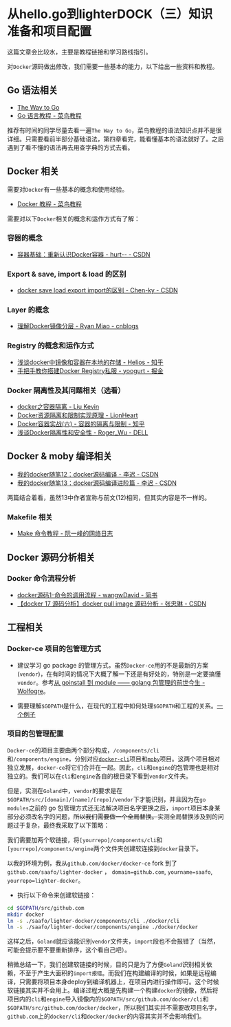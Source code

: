 # 从hello.go到lighterDOCK（三）知识准备和项目配置

这篇文章会比较水，主要是教程链接和学习路线指引。

对`Docker`源码做出修改，我们需要一些基本的能力，以下给出一些资料和教程。

## Go 语法相关

*   [The Way to Go](https://github.com/unknwon/the-way-to-go_ZH_CN)
*   [Go 语言教程 - 菜鸟教程](https://www.runoob.com/go/go-tutorial.html)

推荐有时间的同学尽量去看一遍`The Way to Go`，菜鸟教程的语法知识点并不是很详细。只需要看前半部分基础语法，第四章看完，能看懂基本的语法就好了。之后遇到了看不懂的语法再去用查字典的方式去看。

## Docker 相关

需要对`Docker`有一些基本的概念和使用经验。

*   [Docker 教程 - 菜鸟教程](https://www.runoob.com/docker/docker-tutorial.html)

需要对以下`Docker`相关的概念和运作方式有了解：

### 容器的概念

*   [容器基础：重新认识Docker容器 - hurt-- - CSDN](https://blog.csdn.net/weixin_40907382/article/details/84399275)

### Export & save, import & load 的区别

*   [docker save load export import的区别 - Chen-ky - CSDN](https://blog.csdn.net/guizaijianchic/article/details/78324646)

### Layer 的概念

*   [理解Docker镜像分层 - Ryan Miao - cnblogs](https://www.cnblogs.com/woshimrf/p/docker-container-lawyer.html)

### Registry 的概念和运作方式

*   [浅谈docker中镜像和容器在本地的存储 - Helios - 知乎](https://zhuanlan.zhihu.com/p/95900321)
*   [手把手教你搭建Docker Registry私服 - yoogurt - 掘金](https://juejin.im/post/5b0f4364f265da08f215d9e8)

### Docker 隔离性及其问题相关（选看）

*   [docker之容器隔离 - Liu Kevin](https://blog.liu-kevin.com/2019/03/15/1-shen-ru-pou-xi-k8s/)
*   [Docker资源隔离和限制实现原理 - LionHeart](http://lionheartwang.github.io/blog/2018/03/18/dockerzi-yuan-ge-chi-he-xian-zhi-shi-xian-yuan-li/)
*   [Docker容器实战(六) - 容器的隔离与限制 - 知乎](https://zhuanlan.zhihu.com/p/85528062)
*   [浅谈Docker隔离性和安全性 - Roger_Wu - DELL]([https://www.dell.com/community/%E6%95%B0%E6%8D%AE%E5%AD%98%E5%82%A8%E5%92%8C%E4%BF%9D%E6%8A%A4-%E8%B5%84%E6%96%99%E6%96%87%E6%A1%A3/%E6%B5%85%E8%B0%88Docker%E9%9A%94%E7%A6%BB%E6%80%A7%E5%92%8C%E5%AE%89%E5%85%A8%E6%80%A7/ta-p/7181817](https://www.dell.com/community/数据存储和保护-资料文档/浅谈Docker隔离性和安全性/ta-p/7181817))

## Docker & moby 编译相关

*   [我的docker随笔12：docker源码编译 - 李迟 - CSDN](https://blog.csdn.net/subfate/article/details/97577018)
*   [我的docker随笔13：docker源码编译进阶篇 - 李迟 - CSDN](https://blog.csdn.net/subfate/article/details/97577041)

两篇结合着看，虽然13中作者宣称与前文(12)相同，但其实内容是不一样的。

### Makefile 相关

*   [Make 命令教程 - 阮一峰的网络日志](http://www.ruanyifeng.com/blog/2015/02/make.html) 

## Docker 源码分析相关

### Docker 命令流程分析

*   [docker源码1-命令的调用流程 - wangwDavid - 简书](https://www.jianshu.com/p/9900ec52f2c1)
*   [【docker 17 源码分析】docker pull image 源码分析 - 张忠琳 - CSDN](https://blog.csdn.net/zhonglinzhang/article/details/53484799)

## 工程相关

### Docker-ce 项目的包管理方式

*   建议学习 go package 的管理方式，虽然`Docker-ce`用的不是最新的方案(`vendor`)，在有时间的情况下大概了解一下还是有好处的，特别是一定要搞懂`vendor`。参考[从 goinstall 到 module —— golang 包管理的前世今生 - Wolfogre](https://blog.wolfogre.com/posts/golang-package-history/)。

*   需要理解`$GOPATH`是什么，在现代的工程中如何处理`$GOPATH`和工程的关系。[一个例子](https://segmentfault.com/q/1010000010846304/#answer-1020000010846783)

### 项目的包管理配置

`Docker-ce`的项目主要由两个部分构成，`/components/cli`和`/components/engine`，分别对应[`docker-cli`](https://github.com/docker/cli)项目和[`moby`](https://github.com/moby/moby)项目。这两个项目相对独立发展，`docker-ce`将它们合并在一起。因此，`cli`和`engine`的包管理也是相对独立的。我们可以在`cli`和`engine`各自的根目录下看到`vendor`文件夹。

但是，实测在`Goland`中，`vendor`的要求是在`$GOPATH/src/[domain]/[name]/[repo]/vendor`下才能识别，并且因为在`go modules`之前的 go 包管理方式还无法解决项目名字更换之后，`import`项目本身某部分必须改名字的问题，~~所以我们需要做一个全局替换。~~实测全局替换涉及到的问题过于复杂，最终我采取了以下策略：

我们需要加两个软链接，将`[yourrepo]/components/cli`和`[yourrepo]/components/engine`两个文件夹创建软连接到`docker`目录下。

以我的环境为例，我从`github.com/docker/docker-ce` fork 到了`github.com/saafo/lighter-docker` ， `domain=github.com`,  `yourname=saafo`, `yourrepo=lighter-docker`。

* 执行以下命令来创建软链接：

```bash
cd $GOPATH/src/github.com
mkdir docker
ln -s ./saafo/lighter-docker/components/cli ./docker/cli
ln -s ./saafo/lighter-docker/components/engine ./docker/docker
```

这样之后，`Goland`就应该能识别`vendor`文件夹，`import`段也不会报错了（当然，可能会提示要不要重新排序，这个看自己吧）。

稍微总结一下，我们创建软链接的时候，目的只是为了方便`Goland`识别相关依赖，不至于产生大面积的`import报错`。而我们在构建编译的时候，如果是远程编译，只需要将项目本身deploy到编译机器上，在项目内进行操作即可。这个时候软链接其实并不会用上。编译过程大概是先构建一个构建`docker`的镜像，然后将项目内的`cli`和`engine`导入镜像内的`$GOPATH/src/github.com/docker/cli`和`$GOPATH/src/github.com/docker/docker`，所以我们其实并不需要改项目名字，`github.com`上的`docker/cli`和`docker/docker`的内容其实并不会影响我们。

